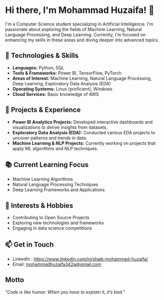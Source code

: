 # Hi there, I'm Mohammad Huzaifa! 👋

I'm a Computer Science student specializing in Artificial Intelligence. I'm passionate about exploring the fields of Machine Learning, Natural Language Processing, and Deep Learning. Currently, I'm focused on enhancing my skills in these areas and diving deeper into advanced topics.

## 🔧 Technologies & Skills
- **Languages:** Python, SQL
- **Tools & Frameworks:** Power BI, TensorFlow, PyTorch
- **Areas of Interest:** Machine Learning, Natural Language Processing, Deep Learning, Exploratory Data Analysis (EDA)
- **Operating Systems:** Linux (proficient), Windows
- **Cloud Services:** Basic knowledge of AWS

## 🌟 Projects & Experience
- **Power BI Analytics Projects:** Developed interactive dashboards and visualizations to derive insights from datasets.
- **Exploratory Data Analysis (EDA):** Conducted various EDA projects to uncover patterns and trends in data.
- **Machine Learning & NLP Projects:** Currently working on projects that apply ML algorithms and NLP techniques.

## 📚 Current Learning Focus
- Machine Learning Algorithms
- Natural Language Processing Techniques
- Deep Learning Frameworks and Applications

## 🌱 Interests & Hobbies
- Contributing to Open Source Projects
- Exploring new technologies and frameworks
- Engaging in data science competitions

## 📫 Get in Touch
- LinkedIn : https://www.linkedin.com/in/shaik-mohammad-huzaifa/
- Email: mohammadhuzaifa342a@gmail.com

##  Motto
*"Code is like humor. When you have to explain it, it’s bad."*

<!---
HuzaifaXool/HuzaifaXool is a ✨ special ✨ repository because its `README.md` (this file) appears on your GitHub profile.
You can click the Preview link to take a look at your changes.
--->
